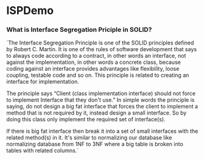# ISPDemo


### What is Interface Segregation Priciple in SOLID?
`The Interface Segregation Principle is one of the SOLID principles defined by Robert C. Martin. It is one of the rules of software development that says to always code according to a contract, in other words an interface, not against the implementation, in other words a concrete class, because coding against an interface provides advantages like flexibility, loose coupling, testable code and so on. This principle is related to creating an interface for implementation.

The principle says “Client (class implementation interface) should not force to implement Interface that they don't use.” In simple words the principle is saying, do not design a big fat interface that forces the client to implement a method that is not required by it, instead design a small interface. So by doing this class only implement the required set of interface(s).

If there is big fat interface then break it into a set of small interfaces with the related method(s) in it. It's similar to normalizing our database like normalizing database from 1NF to 3NF where a big table is broken into tables with related columns.`
